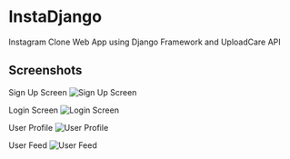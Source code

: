 # InstaDjango
Instagram Clone Web App using Django Framework and UploadCare API

## Screenshots

Sign Up Screen
![Sign Up Screen](https://i.imgur.com/7kzFIzx.png)

Login Screen
![Login Screen](https://i.imgur.com/ytcWlZw.png)

User Profile
![User Profile](https://i.imgur.com/ylo4Le8.png)

User Feed
![User Feed](https://i.imgur.com/Mwlp1wy.png)




